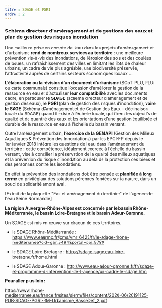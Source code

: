 ```yaml
---
titre : SDAGE et PGRI
ordre : 2
---
```

### Schéma directeur d'aménagement et de gestions des eaux et plan de gestion des risques inondation

Une meilleure prise en compte de l’eau dans les projets d’aménagement et d’urbanisme **rend de nombreux services au territoire** : une meilleure prévention vis-à-vis des inondations, de l’érosion des sols et des coulées de boues, un rafraîchissement des villes en limitant les îlots de chaleur urbains, un cadre de vie plus agréable, une biodiversité préservée, l’attractivité auprès de certains secteurs économiques locaux …

**L’élaboration ou la révision d’un document d’urbanisme** (SCoT, PLU, PLUi ou carte communale) constitue l’occasion d’améliorer la gestion de la ressource en eau et d’actualiser **leur compatibilité** avec les documents cadre, en particulier **le SDAGE** (schéma directeur d’aménagement et de gestion des eaux), **le PGRI** (plan de gestion des risques d’inondation), **voire le SAGE** (Schéma d’Aménagement et de Gestion des Eaux – déclinaison locale du SDAGE) quand il existe à l’échelle locale, qui fixent les objectifs de qualité et de quantité des eaux et les orientations d’une gestion équilibrée et durable de la ressource en eau à l’échelle du bassin versant.

Outre l’aménagement urbain, **l’exercice de la GEMAPI** (Gestion des Milieux Aquatiques & Prévention des Innondations) par les EPCI-FP depuis le 1er janvier 2018 intègre les questions de l’eau dans l’aménagement du territoire : cette compétence, idéalement exercée à l’échelle du bassin versant, vise à concilier la préservation de la qualité des milieux aquatiques et la prévention du risque d’inondation au delà de la protection des biens et des personnes contre les inondations.

En effet la prévention des inondations doit être pensée et **planifiée à long terme** en privilégiant des solutions pérennes fondées sur la nature, dans un souci de solidarité amont aval.

[Extrait de la plaquette "Eau et aménagement du territoire" de l'agence de l'eau Seine Normandie]

**La région Auvergne-Rhône-Alpes est concernée par le bassin Rhône-Méditerranée, le bassin Loire-Bretagne et le bassin Adour-Garonne.**

Un SDAGE est mis en œuvre sur chacun de ces territoires.

- le SDAGE Rhône-Méditerranée : https://www.eaurmc.fr/jcms/vmr_6425/fr/le-sdage-rhone-mediterranee?cid=gbr_5494&portal=ppi_5780

- le SDAGE Loire-Bretagne : https://sdage-sage.eau-loire-bretagne.fr/home.html

- le SDAGE Adour-Garonne : http://www.eau-adour-garonne.fr/fr/sdage-et-programme-d-intervention-de-l-agence/un-cadre-le-sdage.html

**Pour aller plus loin :**

https://www.rhone-mediterranee.eaufrance.fr/sites/sierm/files/content/2020-06/20191125-PUB-SDAGE-PGRI-RM-Urbanisme_BasseDef_2.pdf

